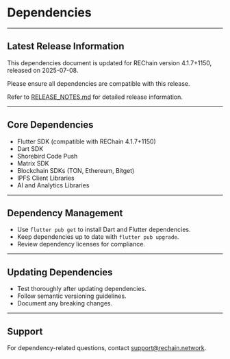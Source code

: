 # Dependencies

---

## Latest Release Information

This dependencies document is updated for REChain version 4.1.7+1150, released on 2025-07-08.

Please ensure all dependencies are compatible with this release.

Refer to [RELEASE_NOTES.md](./RELEASE_NOTES.md) for detailed release information.

---

## Core Dependencies

- Flutter SDK (compatible with REChain 4.1.7+1150)
- Dart SDK
- Shorebird Code Push
- Matrix SDK
- Blockchain SDKs (TON, Ethereum, Bitget)
- IPFS Client Libraries
- AI and Analytics Libraries

---

## Dependency Management

- Use `flutter pub get` to install Dart and Flutter dependencies.
- Keep dependencies up to date with `flutter pub upgrade`.
- Review dependency licenses for compliance.

---

## Updating Dependencies

- Test thoroughly after updating dependencies.
- Follow semantic versioning guidelines.
- Document any breaking changes.

---

## Support

For dependency-related questions, contact support@rechain.network.
